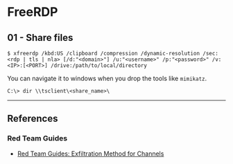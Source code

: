 # FreeRDP

## 01 - Share files

```
$ xfreerdp /kbd:US /clipboard /compression /dynamic-resolution /sec:<rdp | tls | nla> [/d:"<domain>"] /u:"<username>" /p:"<password>" /v:<IP>:[<PORT>] /drive:/path/to/local/directory
```

You can navigate it to windows when you drop the tools like `mimikatz`.

```
C:\> dir \\tsclient\<share_name>\
```

---
## References

### Red Team Guides

- [Red Team Guides: Exfiltration Method for Channels](https://blog.redteamguides.com/exfiltration-method-for-channels)